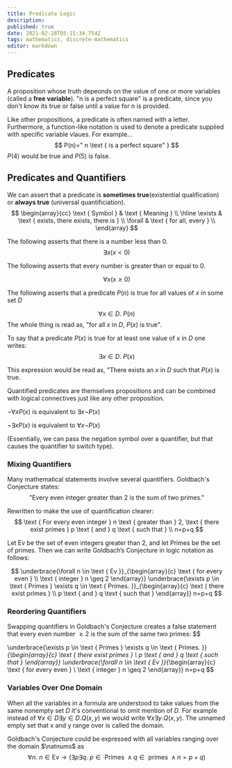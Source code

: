 ```yaml
---
title: Predicate Logic
description: 
published: true
date: 2021-02-28T05:15:34.754Z
tags: mathematics, discrete-mathematics
editor: markdown
---
```


## Predicates
A proposition whose truth depeonds on the value of one or more variables (called a **free variable**). "n is a perfect square" is a predicate, since you don't know its true or false until a value for n is provided.

Like other propositions, a predicate is often named with a letter. Furthermore, a function-like notation is used to denote a predicate supplied with specific variable vlaues. For example... 
$$
P(n)=" n \text { is a perfect square" }
$$
$P(4)$ would be true and $P(5)$ is false.
## Predicates and Quantifiers
We can assert that a predicate is **sometimes true**(existential qualification) or **always true** (universal quantificiation).
$$
\begin{array}{cc}
\text { Symbol } & \text { Meaning } \\
\hline 
\exists & \text { exists, there exists, there is } \\
\forall & \text { for all, every } \\
\end{array}
$$

The following asserts that there is a number less than 0.
$$
\exists x(x<0)
$$

The following asserts that every number is greater than or equal to 0.

$$
\forall x(x \geq 0)
$$

The following asserts that a predicate $P(n)$ is true for all values of $x$ in some set $D$

$$
\forall x \in D . \medspace P(n)
$$
The whole thing is read as, "for all $x$ in $D$, $P(x)$ is true".

To say that a predicate $P(x)$ is true for at least one value of $x$ in $D$ one writes: 
$$
\exists x \in D . \medspace P(x)
$$

This expression would be read as, "There exists an $x$ in $D$ such that $P(x)$ is true.


Quantified predicates are themselves propositions and can be combined with logical connectives just like any other proposition.


$\neg \forall x P(x)$ is equivalent to $\exists x \neg P(x)$

$\neg \exists x P(x)$ is equivalent to $\forall x \neg P(x)$

(Essentially, we can pass the negation symbol over a quantifier, but that causes the quantifier to switch type).

### Mixing Quantifiers

Many mathematical statements involve several quantifiers. Goldbach's Conjecture states:
$$
\text { "Every even integer greater than } 2 \text { is the sum of two primes." }
$$

Rewritten to make the use of quantification clearer: 
$$
\text { For every even integer } n \text { greater than } 2, \text { there exist primes } p \text { and } q \text { such that } \\  n=p+q
$$

Let Ev be the set of even integers greater than 2, and let Primes be the set of primes. Then we can write Goldbach’s Conjecture in logic notation as follows:


$$
\underbrace{\forall n \in \text { Ev }}_{\begin{array}{c}
\text { for every even } \\
\text { integer } n \geq 2
\end{array}} 
\underbrace{\exists p \in \text { Primes } \exists q \in \text { Primes. }}_{\begin{array}{c}
\text { there exist primes } \\
p \text { and } q \text { such that }
\end{array}} 
n=p+q
$$

### Reordering Quantifiers
Swapping quantifiers in Goldbach's Conjecture creates a false statement that every even number $\ge 2$ is the sum of the same two primes:
$$

\underbrace{\exists p \in \text { Primes } \exists q \in \text { Primes. }}_{\begin{array}{c}
\text { there exist primes } \\
p \text { and } q \text { such that }
\end{array}} 
\underbrace{\forall n \in \text { Ev }}_{\begin{array}{c}
\text { for every even } \\
\text { integer } n \geq 2
\end{array}} 
n=p+q
$$
### Variables Over One Domain
When all the variables in a formula are understood to take values from the same nonempty set $D$ it's conventional to omit mention of $D$.
For example instead of $\forall x \in D \exists y \in D . Q(x, y)$ we would write $\forall x \exists y . Q(x, y)$. The unnamed empty set that x and y range over is called the domain.

Goldbach's Conjecture could be expressed with all variables ranging over the domain $\natnums$ as 
$$
\forall n . \medspace n \in \mathrm{Ev} \longrightarrow(\exists p \exists q .  \medspace p \in \text { Primes } \wedge q \in \text { primes } \wedge n=p+q)
$$